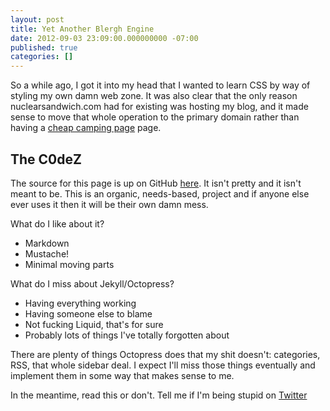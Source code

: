 ```yaml
---
layout: post
title: Yet Another Blergh Engine
date: 2012-09-03 23:09:00.000000000 -07:00
published: true
categories: []
---
```


So a while ago, I got it into my head that I wanted to learn CSS by way of
styling my own damn web zone. It was also clear that the only reason
nuclearsandwich.com had for existing was hosting my blog, and it made sense to
move that whole operation to the primary domain rather than having a [cheap
camping page][camping] page.

The C0deZ
---------

The source for this page is up on GitHub [here][source]. It isn't pretty and it
isn't meant to be. This is an organic, needs-based, project and if anyone else
ever uses it then it will be their own damn mess.

What do I like about it?

- Markdown
- Mustache!
- Minimal moving parts

What do I miss about Jekyll/Octopress?

- Having everything working
- Having someone else to blame
- Not fucking Liquid, that's for sure
- Probably lots of things I've totally forgotten about

There are plenty of things Octopress does that my shit doesn't: categories, RSS,
that whole sidebar deal. I expect I'll miss those things eventually and
implement them in some way that makes sense to me.

In the meantime, read this or don't. Tell me if I'm being stupid on [Twitter][]

[camping]: https://github.com/nuclearsandwich/went-camping
[source]: https://github.com/nuclearsandwich/nuclearsandwich.com
[Twitter]: https://twitter.com/nuclearsandwich
